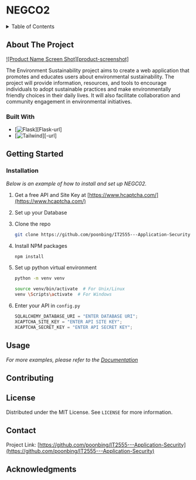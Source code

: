 # NEGCO2

<details>
  <summary>Table of Contents</summary>
  <ol>
    <li>
      <a href="#about-the-project">About NEGCO2</a>
      <ul>
        <li><a href="#built-with">Built With</a></li>
      </ul>
    </li>
    <li>
      <a href="#getting-started">Getting Started</a>
      <ul>
        <li><a href="#installation">Installation</a></li>
      </ul>
    </li>
    <li><a href="#usage">Usage</a></li>
    <li><a href="#contributing">Contributing</a></li>
    <li><a href="#license">License</a></li>
    <li><a href="#contact">Contact</a></li>
  </ol>
</details>

## About The Project

[![Product Name Screen Shot][product-screenshot]](https://example.com)

The Environment Sustainability project aims to create a web application that promotes and educates users about environmental sustainability. The project will provide information, resources, and tools to encourage individuals to adopt sustainable practices and make environmentally friendly choices in their daily lives. It will also facilitate collaboration and community engagement in environmental initiatives.

### Built With

- [![Flask][Flask]][Flask-url]
- [![Tailwind][Tailwind]][-url]

## Getting Started

### Installation

_Below is an example of how to install and set up NEGC02._

1. Get a free API and Site Key at [https://www.hcaptcha.com/](https://www.hcaptcha.com/)
2. Set up your Database
3. Clone the repo

   ```sh
   git clone https://github.com/poonbing/IT2555---Application-Security.git
   ```

4. Install NPM packages

   ```sh
   npm install
   ```

5. Set up python virtual environment

   ```sh
   python -m venv venv
   ```

   ```sh
   source venv/bin/activate  # For Unix/Linux
   venv \Scripts\activate  # For Windows
   ```

6. Enter your API in `config.py`
   ```js
   SQLALCHEMY_DATABASE_URI = "ENTER DATABASE URI";
   XCAPTCHA_SITE_KEY = "ENTER API SITE KEY";
   XCAPTCHA_SECRET_KEY = "ENTER API SECRET KEY";
   ```

## Usage

_For more examples, please refer to the [Documentation](https://example.com)_

## Contributing

## License

Distributed under the MIT License. See `LICENSE` for more information.

## Contact

Project Link: [https://github.com/poonbing/IT2555---Application-Security](https://github.com/poonbing/IT2555---Application-Security)

## Acknowledgments

[Flask]: https://img.shields.io/badge/Flask-000000?style=for-the-badge&logo=flask&logoColor=white
[Tailwind]: https://img.shields.io/badge/Tailwind%20CSS-38B2AC?style=for-the-badge&logo=tailwind-css&logoColor=white
